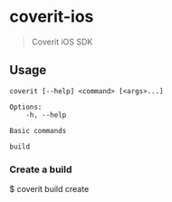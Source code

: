 # coverit-ios

> Coverit iOS SDK

## Usage

```
coverit [--help] <command> [<args>...]

Options:
    -h, --help

Basic commands

build
```

### Create a build

$ coverit build create


